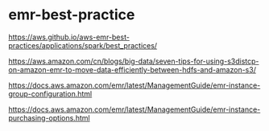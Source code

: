 # emr-best-practice

https://aws.github.io/aws-emr-best-practices/applications/spark/best_practices/

https://aws.amazon.com/cn/blogs/big-data/seven-tips-for-using-s3distcp-on-amazon-emr-to-move-data-efficiently-between-hdfs-and-amazon-s3/

https://docs.aws.amazon.com/emr/latest/ManagementGuide/emr-instance-group-configuration.html

https://docs.aws.amazon.com/emr/latest/ManagementGuide/emr-instance-purchasing-options.html



